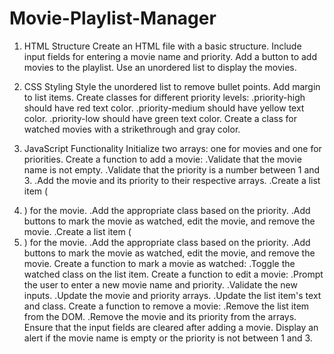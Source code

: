 # Movie-Playlist-Manager

1. HTML Structure
Create an HTML file with a basic structure.
Include input fields for entering a movie name and priority.
Add a button to add movies to the playlist.
Use an unordered list to display the movies.

2. CSS Styling
Style the unordered list to remove bullet points.
Add margin to list items.
Create classes for different priority levels:
  .priority-high should have red text color.
  .priority-medium should have yellow text color.
  .priority-low should have green text color.
Create a class for watched movies with a strikethrough and gray color.

4. JavaScript Functionality
Initialize two arrays: one for movies and one for priorities.
Create a function to add a movie:
  .Validate that the movie name is not empty.
  .Validate that the priority is a number between 1 and 3.
  .Add the movie and its priority to their respective arrays.
  .Create a list item (<li>) for the movie.
  .Add the appropriate class based on the priority.
  .Add buttons to mark the movie as watched, edit the movie, and remove the movie.
  .Create a list item (<li>) for the movie.
  .Add the appropriate class based on the priority.
  .Add buttons to mark the movie as watched, edit the movie, and remove the movie.
Create a function to mark a movie as watched:
   .Toggle the watched class on the list item.
Create a function to edit a movie:
  .Prompt the user to enter a new movie name and priority.
  .Validate the new inputs.
  .Update the movie and priority arrays.
  .Update the list item's text and class.
Create a function to remove a movie:
  .Remove the list item from the DOM.
  .Remove the movie and its priority from the arrays.
Ensure that the input fields are cleared after adding a movie.
Display an alert if the movie name is empty or the priority is not between 1 and 3.

